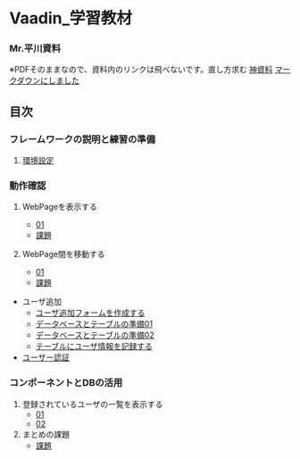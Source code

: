 # Vaadin_学習教材

### Mr.平川資料
※PDFそのままなので、資料内のリンクは飛べないです。直し方求む
  [神資料](Vaadin資料.pdf)
  [マークダウンにしました](./Vaadin資料.md)

## 目次

### フレームワークの説明と練習の準備

1. [環境設定](/環境設定/環境設定.md)

### 動作確認
1. WebPageを表示する
   - [01](/動作確認/01.md)
   - [課題](/動作確認/課題.md)

3. WebPage間を移動する
   - [01](/動作確認/02.md)
   - [課題](/動作確認/課題.md)

- ユーザ追加
  - [ユーザ追加フォームを作成する](/ユーザ追加/01.md)
  - [データベースとテーブルの準備01](/ユーザ追加/データベース01.md)
  - [データベースとテーブルの準備02](/ユーザ追加/データベース02.md)
  - [テーブルにユーザ情報を記録する](/ユーザ追加/03.md)
- [ユーザー認証](/ユーザー認証/ユーザー認証.md)

### コンポーネントとDBの活用

1. 登録されているユーザの一覧を表示する
   - [01](/コンポDB/01.md)
   - [02](/コンポDB/02.md)
2. まとめの課題
   - [課題](/コンポDB/課題.md)
  
